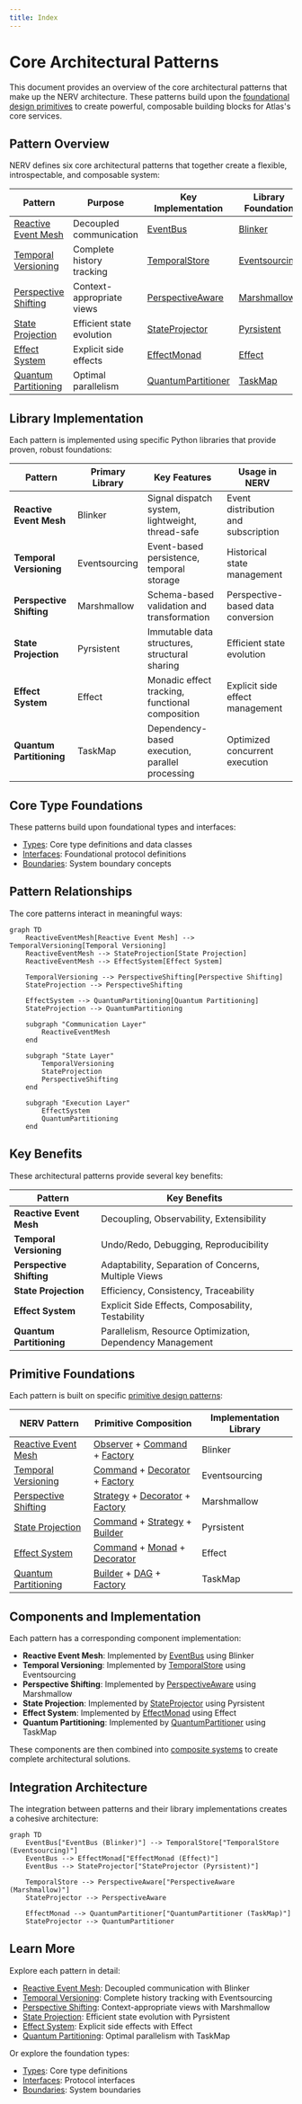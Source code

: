 ```yaml
---
title: Index
---
```


# Core Architectural Patterns

This document provides an overview of the core architectural patterns that make up the NERV architecture. These patterns build upon the [foundational design primitives](../primitives/index.md) to create powerful, composable building blocks for Atlas's core services.

## Pattern Overview

NERV defines six core architectural patterns that together create a flexible, introspectable, and composable system:

| Pattern                                         | Purpose                   | Key Implementation                                         | Library Foundation                                     |
| ----------------------------------------------- | ------------------------- | ---------------------------------------------------------- | ------------------------------------------------------ |
| [Reactive Event Mesh](reactive_event_mesh.md)   | Decoupled communication   | [EventBus](../components/event_bus.md)                     | [Blinker](https://pythonhosted.org/blinker/)           |
| [Temporal Versioning](temporal_versioning.md)   | Complete history tracking | [TemporalStore](../components/temporal_store.md)           | [Eventsourcing](https://eventsourcing.readthedocs.io/) |
| [Perspective Shifting](perspective_shifting.md) | Context-appropriate views | [PerspectiveAware](../components/perspective_aware.md)     | [Marshmallow](https://marshmallow.readthedocs.io/)     |
| [State Projection](state_projection.md)         | Efficient state evolution | [StateProjector](../components/state_projector.md)         | [Pyrsistent](https://pyrsistent.readthedocs.io/)       |
| [Effect System](effect_system.md)               | Explicit side effects     | [EffectMonad](../components/effect_monad.md)               | [Effect](https://github.com/python-effect/effect)      |
| [Quantum Partitioning](quantum_partitioning.md) | Optimal parallelism       | [QuantumPartitioner](../components/quantum_partitioner.md) | [TaskMap](https://github.com/dask/taskmap)             |

## Library Implementation

Each pattern is implemented using specific Python libraries that provide proven, robust foundations:

| Pattern                  | Primary Library | Key Features                                     | Usage in NERV                       |
| ------------------------ | --------------- | ------------------------------------------------ | ----------------------------------- |
| **Reactive Event Mesh**  | Blinker         | Signal dispatch system, lightweight, thread-safe | Event distribution and subscription |
| **Temporal Versioning**  | Eventsourcing   | Event-based persistence, temporal storage        | Historical state management         |
| **Perspective Shifting** | Marshmallow     | Schema-based validation and transformation       | Perspective-based data conversion   |
| **State Projection**     | Pyrsistent      | Immutable data structures, structural sharing    | Efficient state evolution           |
| **Effect System**        | Effect          | Monadic effect tracking, functional composition  | Explicit side effect management     |
| **Quantum Partitioning** | TaskMap         | Dependency-based execution, parallel processing  | Optimized concurrent execution      |

## Core Type Foundations

These patterns build upon foundational types and interfaces:

- [Types](types.md): Core type definitions and data classes
- [Interfaces](interfaces.md): Foundational protocol definitions
- [Boundaries](boundaries.md): System boundary concepts

## Pattern Relationships

The core patterns interact in meaningful ways:

```mermaid
graph TD
    ReactiveEventMesh[Reactive Event Mesh] --> TemporalVersioning[Temporal Versioning]
    ReactiveEventMesh --> StateProjection[State Projection]
    ReactiveEventMesh --> EffectSystem[Effect System]

    TemporalVersioning --> PerspectiveShifting[Perspective Shifting]
    StateProjection --> PerspectiveShifting

    EffectSystem --> QuantumPartitioning[Quantum Partitioning]
    StateProjection --> QuantumPartitioning

    subgraph "Communication Layer"
        ReactiveEventMesh
    end

    subgraph "State Layer"
        TemporalVersioning
        StateProjection
        PerspectiveShifting
    end

    subgraph "Execution Layer"
        EffectSystem
        QuantumPartitioning
    end
```

## Key Benefits

These architectural patterns provide several key benefits:

| Pattern                  | Key Benefits                                              |
| ------------------------ | --------------------------------------------------------- |
| **Reactive Event Mesh**  | Decoupling, Observability, Extensibility                  |
| **Temporal Versioning**  | Undo/Redo, Debugging, Reproducibility                     |
| **Perspective Shifting** | Adaptability, Separation of Concerns, Multiple Views      |
| **State Projection**     | Efficiency, Consistency, Traceability                     |
| **Effect System**        | Explicit Side Effects, Composability, Testability         |
| **Quantum Partitioning** | Parallelism, Resource Optimization, Dependency Management |

## Primitive Foundations

Each pattern is built on specific [primitive design patterns](../primitives/index.md):

| NERV Pattern                                    | Primitive Composition                                                                                                 | Implementation Library |
| ----------------------------------------------- | --------------------------------------------------------------------------------------------------------------------- | ---------------------- |
| [Reactive Event Mesh](reactive_event_mesh.md)   | [Observer](../primitives/observer.md) + [Command](../primitives/command.md) + [Factory](../primitives/factory.md)     | Blinker                |
| [Temporal Versioning](temporal_versioning.md)   | [Command](../primitives/command.md) + [Decorator](../primitives/decorator.md) + [Factory](../primitives/factory.md)   | Eventsourcing          |
| [Perspective Shifting](perspective_shifting.md) | [Strategy](../primitives/strategy.md) + [Decorator](../primitives/decorator.md) + [Factory](../primitives/factory.md) | Marshmallow            |
| [State Projection](state_projection.md)         | [Command](../primitives/command.md) + [Strategy](../primitives/strategy.md) + [Builder](../primitives/builder.md)     | Pyrsistent             |
| [Effect System](effect_system.md)               | [Command](../primitives/command.md) + [Monad](../primitives/monad.md) + [Decorator](../primitives/decorator.md)       | Effect                 |
| [Quantum Partitioning](quantum_partitioning.md) | [Builder](../primitives/builder.md) + [DAG](../primitives/dag.md) + [Factory](../primitives/factory.md)               | TaskMap                |

## Components and Implementation

Each pattern has a corresponding component implementation:

- **Reactive Event Mesh**: Implemented by [EventBus](../components/event_bus.md) using Blinker
- **Temporal Versioning**: Implemented by [TemporalStore](../components/temporal_store.md) using Eventsourcing
- **Perspective Shifting**: Implemented by [PerspectiveAware](../components/perspective_aware.md) using Marshmallow
- **State Projection**: Implemented by [StateProjector](../components/state_projector.md) using Pyrsistent
- **Effect System**: Implemented by [EffectMonad](../components/effect_monad.md) using Effect
- **Quantum Partitioning**: Implemented by [QuantumPartitioner](../components/quantum_partitioner.md) using TaskMap

These components are then combined into [composite systems](../composites/index.md) to create complete architectural solutions.

## Integration Architecture

The integration between patterns and their library implementations creates a cohesive architecture:

```mermaid
graph TD
    EventBus["EventBus (Blinker)"] --> TemporalStore["TemporalStore (Eventsourcing)"]
    EventBus --> EffectMonad["EffectMonad (Effect)"]
    EventBus --> StateProjector["StateProjector (Pyrsistent)"]

    TemporalStore --> PerspectiveAware["PerspectiveAware (Marshmallow)"]
    StateProjector --> PerspectiveAware

    EffectMonad --> QuantumPartitioner["QuantumPartitioner (TaskMap)"]
    StateProjector --> QuantumPartitioner
```

## Learn More

Explore each pattern in detail:

- [Reactive Event Mesh](reactive_event_mesh.md): Decoupled communication with Blinker
- [Temporal Versioning](temporal_versioning.md): Complete history tracking with Eventsourcing
- [Perspective Shifting](perspective_shifting.md): Context-appropriate views with Marshmallow
- [State Projection](state_projection.md): Efficient state evolution with Pyrsistent
- [Effect System](effect_system.md): Explicit side effects with Effect
- [Quantum Partitioning](quantum_partitioning.md): Optimal parallelism with TaskMap

Or explore the foundation types:

- [Types](types.md): Core type definitions
- [Interfaces](interfaces.md): Protocol interfaces
- [Boundaries](boundaries.md): System boundaries
